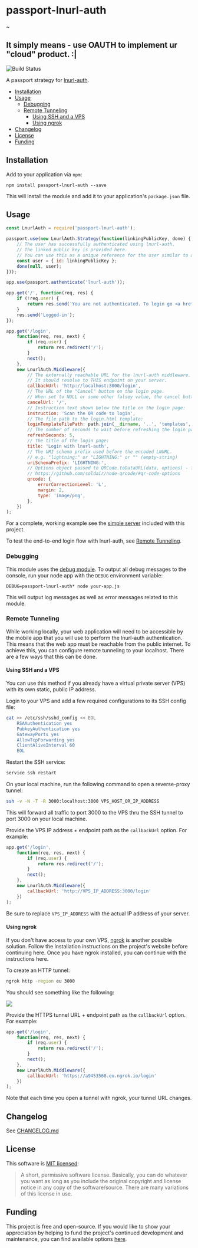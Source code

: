 # passport-lnurl-auth
~
## It simply means - use OAUTH to implement ur "cloud" product. :|

![Build Status](https://github.com/chill117/passport-lnurl-auth/actions/workflows/ci.yml/badge.svg)

A passport strategy for [lnurl-auth](https://github.com/btcontract/lnurl-rfc/blob/master/lnurl-auth.md).

* [Installation](#installation)
* [Usage](#usage)
	* [Debugging](#debugging)
	* [Remote Tunneling](#remote-tunneling)
		* [Using SSH and a VPS](#using-ssh-and-a-vps)
		* [Using ngrok](#using-ngrok)
* [Changelog](#changelog)
* [License](#license)
* [Funding](#funding)


## Installation

Add to your application via `npm`:
```
npm install passport-lnurl-auth --save
```
This will install the module and add it to your application's `package.json` file.


## Usage

```js
const LnurlAuth = require('passport-lnurl-auth');

passport.use(new LnurlAuth.Strategy(function(linkingPublicKey, done) {
	// The user has successfully authenticated using lnurl-auth.
	// The linked public key is provided here.
	// You can use this as a unique reference for the user similar to a username or email address.
	const user = { id: linkingPublicKey };
	done(null, user);
}));

app.use(passport.authenticate('lnurl-auth'));

app.get('/', function(req, res) {
	if (!req.user) {
		return res.send('You are not authenticated. To login go <a href="/login">here</a>.');
	}
	res.send('Logged-in');
});

app.get('/login',
	function(req, res, next) {
		if (req.user) {
			return res.redirect('/');
		}
		next();
	},
	new LnurlAuth.Middleware({
		// The externally reachable URL for the lnurl-auth middleware.
		// It should resolve to THIS endpoint on your server.
		callbackUrl: 'http://localhost:3000/login',
		// The URL of the "Cancel" button on the login page.
		// When set to NULL or some other falsey value, the cancel button will be hidden.
		cancelUrl: '/',
		// Instruction text shown below the title on the login page:
		instruction: 'Scan the QR code to login',
		// The file path to the login.html template:
		loginTemplateFilePath: path.join(__dirname, '..', 'templates', 'login.html'),
		// The number of seconds to wait before refreshing the login page:
		refreshSeconds: 5,
		// The title of the login page:
		title: 'Login with lnurl-auth',
		// The URI schema prefix used before the encoded LNURL.
		// e.g. "lightning:" or "LIGHTNING:" or "" (empty-string)
		uriSchemaPrefix: 'LIGHTNING:',
		// Options object passed to QRCode.toDataURL(data, options) - for further details:
		// https://github.com/soldair/node-qrcode/#qr-code-options
		qrcode: {
			errorCorrectionLevel: 'L',
			margin: 2,
			type: 'image/png',
		},
	})
);
```
For a complete, working example see the [simple server](https://github.com/chill117/passport-lnurl-auth/blob/master/examples/simple.js) included with this project.

To test the end-to-end login flow with lnurl-auth, see [Remote Tunneling](#remote-tunneling).


### Debugging

This module uses the [debug module](https://github.com/visionmedia/debug). To output all debug messages to the console, run your node app with the `DEBUG` environment variable:
```
DEBUG=passport-lnurl-auth* node your-app.js
```
This will output log messages as well as error messages related to this module.



### Remote Tunneling

While working locally, your web application will need to be accessible by the mobile app that you will use to perform the lnurl-auth authentication. This means that the web app must be reachable from the public internet. To achieve this, you can configure remote tunneling to your localhost. There are a few ways that this can be done.

#### Using SSH and a VPS

You can use this method if you already have a virtual private server (VPS) with its own static, public IP address.

Login to your VPS and add a few required configurations to its SSH config file:
```bash
cat >> /etc/ssh/sshd_config << EOL
    RSAAuthentication yes
    PubkeyAuthentication yes
    GatewayPorts yes
    AllowTcpForwarding yes
    ClientAliveInterval 60
    EOL
```
Restart the SSH service:
```bash
service ssh restart
```
On your local machine, run the following command to open a reverse-proxy tunnel:
```bash
ssh -v -N -T -R 3000:localhost:3000 VPS_HOST_OR_IP_ADDRESS
```
This will forward all traffic to port 3000 to the VPS thru the SSH tunnel to port 3000 on your local machine.

Provide the VPS IP address + endpoint path as the `callbackUrl` option. For example:
```js
app.get('/login',
	function(req, res, next) {
		if (req.user) {
			return res.redirect('/');
		}
		next();
	},
	new LnurlAuth.Middleware({
		callbackUrl: 'http://VPS_IP_ADDRESS:3000/login'
	})
);
```
Be sure to replace `VPS_IP_ADDRESS` with the actual IP address of your server.


#### Using ngrok

If you don't have access to your own VPS, [ngrok](https://ngrok.com/) is another possible solution. Follow the installation instructions on the project's website before continuing here. Once you have ngrok installed, you can continue with the instructions here.

To create an HTTP tunnel:
```bash
ngrok http -region eu 3000
```
You should see something like the following:

![](https://github.com/chill117/passport-lnurl-auth/blob/master/images/ngrok-screen-https-tunnel.png)

Provide the HTTPS tunnel URL + endpoint path as the `callbackUrl` option. For example:
```js
app.get('/login',
	function(req, res, next) {
		if (req.user) {
			return res.redirect('/');
		}
		next();
	},
	new LnurlAuth.Middleware({
		callbackUrl: 'https://a9453568.eu.ngrok.io/login'
	})
);
```
Note that each time you open a tunnel with ngrok, your tunnel URL changes. 


## Changelog

See [CHANGELOG.md](https://github.com/chill117/passport-lnurl-auth/blob/master/CHANGELOG.md)


## License

This software is [MIT licensed](https://tldrlegal.com/license/mit-license):
> A short, permissive software license. Basically, you can do whatever you want as long as you include the original copyright and license notice in any copy of the software/source.  There are many variations of this license in use.


## Funding

This project is free and open-source. If you would like to show your appreciation by helping to fund the project's continued development and maintenance, you can find available options [here](https://degreesofzero.com/donate.html?project=passport-lnurl-auth).

